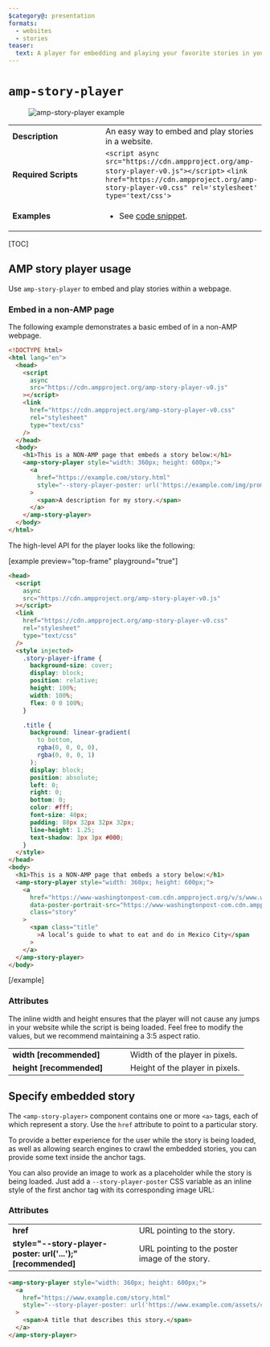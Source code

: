 ```yaml
---
$category@: presentation
formats:
  - websites
  - stories
teaser:
  text: A player for embedding and playing your favorite stories in your own website.
---
```


<!--
Copyright 2020 The AMP HTML Authors. All Rights Reserved.

Licensed under the Apache License, Version 2.0 (the "License");
you may not use this file except in compliance with the License.
You may obtain a copy of the License at

      http://www.apache.org/licenses/LICENSE-2.0

Unless required by applicable law or agreed to in writing, software
distributed under the License is distributed on an "AS-IS" BASIS,
WITHOUT WARRANTIES OR CONDITIONS OF ANY KIND, either express or implied.
See the License for the specific language governing permissions and
limitations under the License.
-->

# <a name="`amp-story-player`"></a> `amp-story-player`

<figure class="centered-fig">
  <amp-anim alt="amp-story-player example" width="300" height="533" layout="fixed" src="https://github.com/ampproject/amphtml/raw/master/spec/img/amp-story-player.gif">
    <noscript>
    <img alt="amp-story-player example" src="https://github.com/ampproject/spec/img/amp-story-player.gif" />
  </noscript>
  </amp-anim>
</figure>

<table>
  <tr>
    <td width="40%"><strong>Description</strong></td>
    <td>An easy way to embed and play stories in a website.</td>
  </tr>
  <tr>
    <td width="40%"><strong>Required Scripts</strong></td>
    <td>
    <code>&lt;script async src="https://cdn.ampproject.org/amp-story-player-v0.js">&lt;/script></code>
    <code>&lt;link href="https://cdn.ampproject.org/amp-story-player-v0.css" rel='stylesheet' type='text/css'></code>
    </td>
  </tr>
  <tr>
    <td width="40%"><strong>Examples</strong></td>
    <td><ul>
      <li>See <a href="https://github.com/ampproject/amphtml/blob/master/examples/amp-story/player.html">code snippet</a>.</li>
    </ul></td>
  </tr>
</table>

[TOC]

## AMP story player usage

Use `amp-story-player` to embed and play stories within a webpage.

### Embed in a non-AMP page

The following example demonstrates a basic embed of <amp-story-player> in a non-AMP webpage.

```html
<!DOCTYPE html>
<html lang="en">
  <head>
    <script
      async
      src="https://cdn.ampproject.org/amp-story-player-v0.js"
    ></script>
    <link
      href="https://cdn.ampproject.org/amp-story-player-v0.css"
      rel="stylesheet"
      type="text/css"
    />
  </head>
  <body>
    <h1>This is a NON-AMP page that embeds a story below:</h1>
    <amp-story-player style="width: 360px; height: 600px;">
      <a
        href="https://example.com/story.html"
        style="--story-player-poster: url('https://example.com/img/promo3x4.jpg');"
      >
        <span>A description for my story.</span>
      </a>
    </amp-story-player>
  </body>
</html>
```

The high-level API for the player looks like the following:

[example preview="top-frame" playground="true"]

```html
<head>
  <script
    async
    src="https://cdn.ampproject.org/amp-story-player-v0.js"
  ></script>
  <link
    href="https://cdn.ampproject.org/amp-story-player-v0.css"
    rel="stylesheet"
    type="text/css"
  />
  <style injected>
    .story-player-iframe {
      background-size: cover;
      display: block;
      position: relative;
      height: 100%;
      width: 100%;
      flex: 0 0 100%;
    }

    .title {
      background: linear-gradient(
        to bottom,
        rgba(0, 0, 0, 0),
        rgba(0, 0, 0, 1)
      );
      display: block;
      position: absolute;
      left: 0;
      right: 0;
      bottom: 0;
      color: #fff;
      font-size: 40px;
      padding: 88px 32px 32px 32px;
      line-height: 1.25;
      text-shadow: 3px 3px #000;
    }
  </style>
</head>
<body>
  <h1>This is a NON-AMP page that embeds a story below:</h1>
  <amp-story-player style="width: 360px; height: 600px;">
    <a
      href="https://www-washingtonpost-com.cdn.ampproject.org/v/s/www.washingtonpost.com/graphics/2019/lifestyle/travel/amp-stories/a-locals-guide-to-what-to-eat-and-do-in-mexico-city/"
      data-poster-portrait-src="https://www-washingtonpost-com.cdn.ampproject.org/v/s/www.washingtonpost.com/graphics/2019/lifestyle/travel/amp-stories/a-locals-guide-to-what-to-eat-and-do-in-mexico-city/img/promo3x4.jpg"
      class="story"
    >
      <span class="title"
        >A local’s guide to what to eat and do in Mexico City</span
      >
    </a>
  </amp-story-player>
</body>
```

[/example]

### Attributes

The inline width and height ensures that the player will not cause any jumps in your website while the script is being loaded. Feel free to modify the values, but we recommend maintaining a 3:5 aspect ratio.

<table>
  <tr>
    <td width="40%"><strong>width [recommended]</strong></td>
    <td>Width of the player in pixels.</td>
  </tr>
  <tr>
    <td width="50%"><strong>height [recommended]</strong></td>
    <td>Height of the player in pixels.</td>
  </tr>
</table>

## Specify embedded story

The `<amp-story-player>` component contains one or more `<a>` tags, each of which represent a story. Use the `href` attribute to point to a particular story.

To provide a better experience for the user while the story is being loaded, as well as allowing search engines to crawl the embedded stories, you can provide some text inside the anchor tags.

You can also provide an image to work as a placeholder while the story is being loaded. Just add a `--story-player-poster` CSS variable as an inline style of the first anchor tag with its corresponding image URL:

### Attributes

<table>
  <tr>
    <td width="40%"><strong>href</strong></td>
    <td>URL pointing to the story.</td>
  </tr>
  <tr>
    <td width="50%"><strong>style="--story-player-poster: url('...');" [recommended]</strong></td>
    <td>URL pointing to the poster image of the story.</td>
  </tr>
</table>

```html
<amp-story-player style="width: 360px; height: 600px;">
  <a
    href="https://www.example.com/story.html"
    style="--story-player-poster: url('https://www.example.com/assets/cover1.html');"
  >
    <span>A title that describes this story.</span>
  </a>
</amp-story-player>
```
